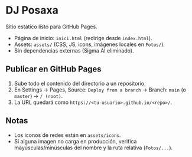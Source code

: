 # DJ Posaxa

Sitio estático listo para GitHub Pages.

- Página de inicio: `inici.html` (redirige desde `index.html`).
- Assets: `assets/` (CSS, JS, icons, imágenes locales en `Fotos/`).
- Sin dependencias externas (Sigma AI eliminado).

## Publicar en GitHub Pages
1. Sube todo el contenido del directorio a un repositorio.
2. En Settings → Pages, Source: `Deploy from a branch` → Branch: `main` (o `master`) → `/ (root)`.
3. La URL quedará como `https://<tu-usuario>.github.io/<repo>/`.

## Notas
- Los iconos de redes están en `assets/icons`.
- Si alguna imagen no carga en producción, verifica mayúsculas/minúsculas del nombre y la ruta relativa (`Fotos/...`).